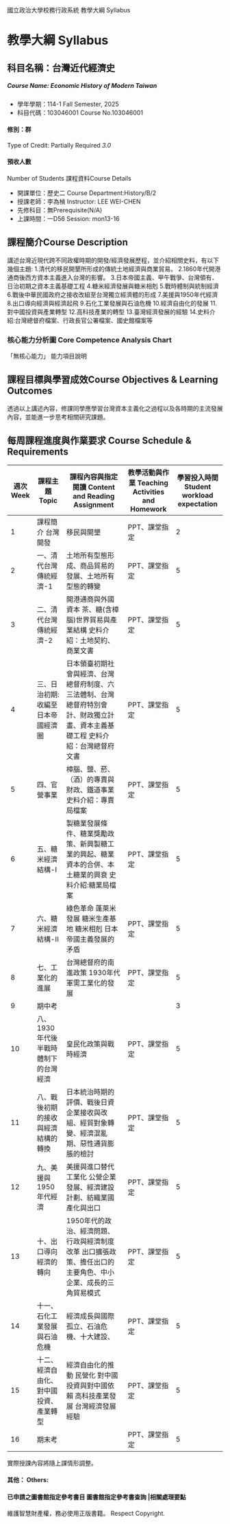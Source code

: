 國立政治大學校務行政系統 教學大綱 Syllabus
# 教學大綱 Syllabus
##  科目名稱：台灣近代經濟史 
#####  Course Name: Economic History of Modern Taiwan
  * 學年學期：114-1 Fall Semester, 2025 
  * 科目代碼：103046001 Course No.103046001
#### 修別：群
Type of Credit: Partially Required 
_3.0_
#### 預收人數
Number of Students
課程資料Course Details
  * 開課單位：歷史二 Course Department:History/B/2 
  * 授課老師：李為楨 Instructor: LEE WEI-CHEN 
  * 先修科目：無Prerequisite(N/A)
  * 上課時間：一D56 Session: mon13-16
##  課程簡介Course Description
講述台灣近現代跨不同政權時期的開發/經濟發展歷程，並介紹相關史料，有以下幾個主題:
1.清代的移民開墾所形成的傳統土地經濟與商業貿易。
2.1860年代開港通商後西方資本主義進入台灣的影響。
3.日本帝國主義、甲午戰爭、台灣領有、日治初期之資本主義基礎工程
4.糖米經濟發展與糖米相剋
5.戰時體制與統制經濟
6.戰後中華民國政府之接收改組至台灣獨立經濟體的形成
7.美援與1950年代經濟
8.出口導向經濟與經濟起飛
9.石化工業發展與石油危機
10.經濟自由化的發展
11.對中國投資與產業轉型
12.高科技產業的轉型
13.臺灣經濟發展的經驗
14.史料介紹:台灣總督府檔案、行政長官公署檔案、國史館檔案等
###  核心能力分析圖 Core Competence Analysis Chart
「無核心能力」 
能力項目說明
##  課程目標與學習成效Course Objectives & Learning Outcomes 
透過以上講述內容，修課同學應學習台灣資本主義化之過程以及各時期的主流發展內容，並能進一步思考相關研究課題。
##  每周課程進度與作業要求 Course Schedule & Requirements
週次 Week |  課程主題 Topic |  課程內容與指定閱讀 Content and Reading Assignment |  教學活動與作業 Teaching Activities and Homework |  學習投入時間 Student workload expectation  
---|---|---|---|---  
1 |  課程簡介 台灣開發 |  移民與開墾 |  PPT、課堂指定 |  2  
2 |  一、清代台灣傳統經濟-1 |  土地所有型態形成、商品貿易的發展、土地所有型態的轉變 |  PPT、課堂指定 |  5  
3 |  二、清代台灣傳統經濟-2 |  開港通商與外國資本 茶、糖(含樟腦)世界貿易與產業結構 史料介紹：土地契約、商業文書 |  PPT、課堂指定 |  5  
4 |  三、日治初期:收編至日本帝國經濟圈 |  日本領臺初期社會與經濟、台灣總督府制度、六三法體制、台灣總督府特別會計、財政獨立計畫、資本主義基礎工程 史料介紹：台灣總督府文書 |  PPT、課堂指定 |  5  
5 |  四、官營事業 |  樟腦、鹽、菸、（酒）的專賣與財政、鐵道事業 史料介紹：專賣局檔案 |  PPT、課堂指定 |  5  
6 |  五、糖米經濟結構-I |  製糖業發展條件、糖業獎勵政策、新興製糖工業的興起、糖業資本的合併、本土糖業的興衰 史料介紹:糖業局檔案 |  PPT、課堂指定 |  5  
7 |  六、糖米經濟結構-II |  綠色革命 蓬萊米發展 糖米生產基地 糖米相剋 日本帝國主義發展的矛盾 |  PPT、課堂指定 |  5  
8 |  七、工業化的進展 |  台灣總督府的南進政策 1930年代軍需工業化的發展 |  PPT、課堂指定 |  5  
9 |  期中考 |  |  |  3  
10 |  八、1930年代後半戰時體制下的台灣經濟 |  皇民化政策與戰時經濟 |  PPT、課堂指定 |  5  
11 |  八、戰後初期的接收與經濟結構的轉換 |  日本統治時期的評價、戰後日資企業接收與改組、經貿對象轉變、經濟混亂期、惡性通貨膨脹的檢討 |  PPT、課堂指定 |  5  
12 |  九、美援與1950年代經濟 |  美援與進口替代工業化 公營企業發展、經濟建設計劃、紡織業國產化與出口 |  PPT、課堂指定 |  5  
13 |  十、出口導向經濟的轉向 |  1950年代的政治、經濟問題、行政與經濟制度改革 出口擴張政策、擔任出口的主要角色、中小企業、成長的三角貿易模式 |  PPT、課堂指定 |  5  
14 |  十一、石化工業發展與石油危機 |  經濟成長與國際孤立、石油危機、十大建設、 |  PPT、課堂指定 |  5  
15 |  十二、經濟自由化、對中國投資、產業轉型 |  經濟自由化的推動 民營化 對中國投資與對中國依賴 高科技產業發展 台灣經濟發展經驗 |  PPT、課堂指定 |  5  
16 |  期末考 |  |  PPT、課堂指定 |  5  
實際授課內容將隨上課情形調整。
####  其他： Others:
####  已申請之圖書館指定參考書目  圖書館指定參考書查詢 |相關處理要點
維護智慧財產權，務必使用正版書籍。 Respect Copyright.